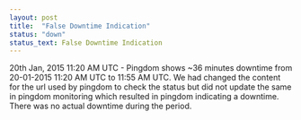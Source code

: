 ```yaml
---
layout: post
title:  "False Downtime Indication"
status: "down"
status_text: False Downtime Indication
---
```


20th Jan, 2015 11:20 AM UTC  - Pingdom shows ~36 minutes downtime from 20-01-2015 11:20 AM UTC to 11:55 AM UTC. We had changed the content for the url used by pingdom to check the status but did not update the same in pingdom monitoring which resulted in pingdom indicating a downtime. There was no actual downtime during the period.
